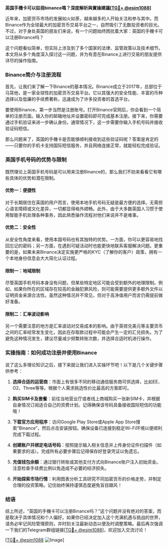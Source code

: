 **英国手機卡可以註冊binance嗎？深度解析與實操建議[[TG💪+ @esim1088](https://t.me/s/esim1088)]**

近年来，加密货币市场的发展如火如荼，越来越多的人开始关注和参与其中。而Binance作为全球最大的加密货币交易平台之一，自然吸引了无数投资者的目光。不过，对于身处英国的朋友们来说，有一个问题始终困扰着大家：英国的手機卡可以注册Binance吗？

这个问题看似简单，但实际上涉及到了多个国家的法律、监管政策以及技术细节。本文将从多个角度深入探讨这一问题，并为有意在Binance上进行交易的朋友提供详尽的操作指南。

### Binance简介与注册流程

首先，让我们来了解一下Binance的基本情况。Binance成立于2017年，总部位于马耳他，是一家全球性的加密货币交易平台。它以其强大的安全性能、丰富的币种选择以及低廉的手续费著称，迅速成为了许多投资者的首选平台。

要使用Binance，第一步当然是注册账号。打开Binance官网后，你会看到一个简单的注册页面。输入你的邮箱地址并设置密码即可完成基本注册。接下来，你需要通过手机验证来进一步确认身份。通常情况下，这一步需要你输入手机号码并接收验证码短信。

那么问题来了，英国的手機卡是否能够顺利接收到这些验证码呢？答案是肯定的——只要你的手机卡支持国际短信服务，并且网络连接正常，就能轻松完成验证。

### 英国手机号码的优势与限制

既然理论上英国手机号码是可以用来注册Binance的，那么我们不妨来看看它有哪些具体的优势和潜在限制。

#### 优势一：便捷性
对于长期居住在英国的用户而言，使用本地手机号码无疑是最方便的选择。无需担心语言障碍或文化差异，一切都显得格外顺畅。此外，由于大多数英国人习惯于使用智能手机处理各种事务，因此熟悉操作流程对他们来说并不是难事。

#### 优势二：安全性
从安全性角度来看，使用本国号码也有其独特的优势。一方面，你可以更容易地找回忘记的密码；另一方面，在遇到可疑活动时也能更快地联系客服解决问题。更重要的是，如果未来Binance决定实施更严格的KYC（了解你的客户）政策，拥有一个本地身份信息会大大简化认证过程。

#### 限制一：地域限制
尽管英国手机号码本身没有问题，但某些特定地区可能会受到额外的地理限制。例如，如果你所在的区域存在较高的金融犯罪风险，则可能需要提供更多额外文件以证明资金来源合法性。虽然这种情况并不常见，但对于高净值用户而言仍需提前做好准备。

#### 限制二：汇率波动影响
另一个需要注意的地方是汇率波动对交易成本的影响。由于英镑兑美元等主要货币之间的汇率经常发生变化，因此在存取款过程中可能会产生一定的汇兑损失。为了避免这种情况发生，建议尽量减少频繁转账次数，并选择合适时机进行操作。

### 实操指南：如何成功注册并使用Binance

说了这么多理论知识之后，接下来就让我们进入实操环节吧！以下是几个关键步骤供参考：

1. **选择合适的运营商**：市面上有很多不同的移动通信服务商可供选择，比如EE、O2、Three等等。根据个人需求挑选性价比最高的方案即可。
   
2. **购买SIM卡及套餐**：前往当地营业厅或者线上商城购买一张新SIM卡，并根据自身情况订阅适合自己的资费计划。记得确保该号码具备接收国际短信的功能哦！

3. **下载官方应用程序**：访问Google Play Store或Apple App Store搜索“Binance”，然后点击安装按钮。确保设备已连接到稳定Wi-Fi环境以便顺利完成下载过程。

4. **创建账户并绑定电话号码**：按照提示输入相关信息并上传身份证件扫描件（如果要求的话）。完成所有必要步骤后记得保存好登录凭证以免遗忘。

5. **充值钱包余额**：通过银行转账或其他支付方式向Binance账户注入初始资金。注意检查手续费比例以免造成不必要的经济损失。

6. **开始探索市场行情**：利用图表分析工具研究不同加密货币的价格走势，并制定合理的投资策略。记住始终保持谨慎态度避免盲目跟风！

### 结语

综上所述，“英国的手機卡可以注册Binance吗？”这个问题并没有绝对的答案，而是取决于具体情况和个人偏好。如果你已经决定加入这个充满机遇与挑战的世界，请务必牢记风险管理原则，并时刻关注最新动态以便及时调整策略。最后再次强调一下我们的Telegram群组链接[[TG💪+ @esim1088](https://t.me/s/esim1088)]，欢迎加入交流讨论！

[[TG💪+ @esim1088](https://t.me/s/esim1088) ![Image](https://i.postimg.cc/4NQfJmqS/Snipaste-2025-05-13-00-14-12.png)]